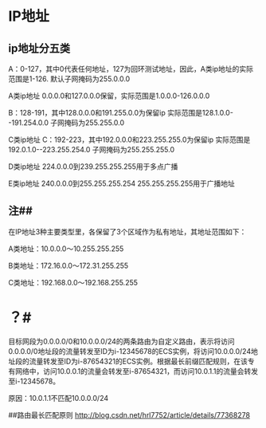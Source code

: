 # IP地址 #
## ip地址分五类 ##
 A：0-127，其中0代表任何地址，127为回环测试地址，因此，A类ip地址的实际范围是1-126.
默认子网掩码为255.0.0.0

A类ip地址 0.0.0.0和127.0.0.0保留，实际范围是1.0.0.0-126.0.0.0

B：128-191，其中128.0.0.0和191.255.0.0为保留ip
实际范围是128.1.0.0--191.254.0.0
子网掩码为255.255.0.0

C类ip地址
C：192-223，其中192.0.0.0和223.255.255.0为保留ip
实际范围是192.0.1.0--223.255.254.0
子网掩码为255.255.255.0

D类ip地址
224.0.0.0到239.255.255.255用于多点广播

E类ip地址
240.0.0.0到255.255.255.254
255.255.255.255用于广播地址


## 注##
在IP地址3种主要类型里，各保留了3个区域作为私有地址，其地址范围如下： 

A类地址：10.0.0.0～10.255.255.255 

B类地址：172.16.0.0～172.31.255.255 

C类地址：192.168.0.0～192.168.255.255


# ？#
目标网段为0.0.0.0/0和10.0.0.0/24的两条路由为自定义路由，表示将访问0.0.0.0/0地址段的流量转发至ID为i-12345678的ECS实例，将访问10.0.0.0/24地址段的流量转发至ID为i-87654321的ECS实例。根据最长前缀匹配规则，在该专有网络中，访问10.0.0.1的流量会转发至i-87654321，而访问10.0.1.1的流量会转发至i-12345678。

原因：10.0.1.1不匹配10.0.0.0/24

##路由最长匹配原则
http://blog.csdn.net/hrl7752/article/details/77368278

